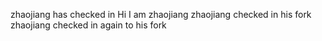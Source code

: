 zhaojiang has checked in
Hi I am zhaojiang
zhaojiang checked in his fork
zhaojiang checked in again to his fork
